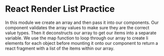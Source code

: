 # React Render List Practice

In this module we create an array and then pass it into our components. Our component validates the array values to make sure they are the correct value types. Then it deconstructs our array to get our items into a separate variable. We use the map function to loop through our array to create li elements for each object before mounting it onto our component to return a react fragment with a list of the items within our array.

